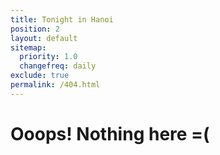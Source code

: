 ```yaml
---
title: Tonight in Hanoi
position: 2
layout: default
sitemap:
  priority: 1.0
  changefreq: daily
exclude: true
permalink: /404.html
---
```


<h1> Ooops! Nothing here =( </h1>
